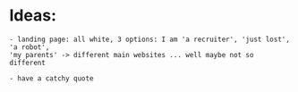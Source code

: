 # Ideas:

    - landing page: all white, 3 options: I am 'a recruiter', 'just lost', 'a robot',
    'my parents' -> different main websites ... well maybe not so different

    - have a catchy quote